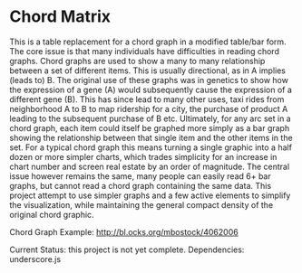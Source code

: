 Chord Matrix
===============

This is a table replacement for a chord graph in a modified table/bar form. The core issue is that many individuals have
difficulties in reading chord graphs. Chord graphs are used to show a many to many relationship between a set of
different items. This is usually directional, as in A implies (leads to) B. The original use of these graphs was in
genetics to show how the expression of a gene (A) would subsequently cause the expression of a different gene (B).
This has since lead to many other uses, taxi rides from neighborhood A to B to map ridership for a city, the purchase
of product A leading to the subsequent purchase of B etc. Ultimately, for any arc set in a chord graph, each item
could itself be graphed more simply as a bar graph showing the relationship between that single item and the other
items in the set. For a typical chord graph this means turning a single graphic into a half dozen or more simpler
charts, which trades simplicity for an increase in chart number and screen real estate by an order of magnitude.
  The central issue however remains the same, many people can easily read 6+ bar graphs, but cannot read
a chord graph containing the same data. This project attempt to use simpler graphs and a few active elements to
simplify the visualization, while maintaining the general compact density of the original chord graphic.

Chord Graph Example: http://bl.ocks.org/mbostock/4062006


Current Status: this project is not yet complete.
Dependencies: underscore.js
